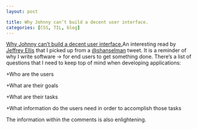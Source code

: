 ```yaml
---
layout: post

title: Why Johnny can’t build a decent user interface.
categories: [CSS, TIL, blog]
---
```


[Why Johnny can’t build a decent user interface.](http://jeffreyellis.org/blog/?p=8897")An interesting read by [Jeffrey Ellis](http://thethinkerblog.com/?page_id=5) that I picked up from a <a title="@shanselman" target="_blank" href="http://.com/#!/shanselman">@shanselman</a> tweet. It is a reminder of why I write software -&gt; for end users to get something done. There&#8217;s a list of questions that I need to keep top of mind when developing applications:

+Who are the users

+What are their goals

+What are their tasks

+What information do the users need in order to accomplish those tasks

The information within the comments is also enlightening.
